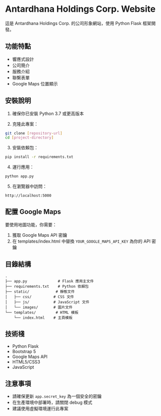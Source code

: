 # Antardhana Holdings Corp. Website

這是 Antardhana Holdings Corp. 的公司形象網站，使用 Python Flask 框架開發。

## 功能特點

- 響應式設計
- 公司簡介
- 服務介紹
- 聯繫表單
- Google Maps 位置顯示

## 安裝說明

1. 確保你已安裝 Python 3.7 或更高版本

2. 克隆此專案：
```bash
git clone [repository-url]
cd [project-directory]
```

3. 安裝依賴包：
```bash
pip install -r requirements.txt
```

4. 運行應用：
```bash
python app.py
```

5. 在瀏覽器中訪問：
```
http://localhost:5000
```

## 配置 Google Maps

要使用地圖功能，你需要：

1. 獲取 Google Maps API 密鑰
2. 在 templates/index.html 中替換 `YOUR_GOOGLE_MAPS_API_KEY` 為你的 API 密鑰

## 目錄結構

```
.
├── app.py              # Flask 應用主文件
├── requirements.txt    # Python 依賴包
├── static/            # 靜態文件
│   ├── css/          # CSS 文件
│   ├── js/           # JavaScript 文件
│   └── images/       # 圖片文件
└── templates/         # HTML 模板
    └── index.html    # 主頁模板
```

## 技術棧

- Python Flask
- Bootstrap 5
- Google Maps API
- HTML5/CSS3
- JavaScript

## 注意事項

- 請確保更新 `app.secret_key` 為一個安全的密鑰
- 在生產環境中部署時，請關閉 debug 模式
- 建議使用虛擬環境運行此專案 